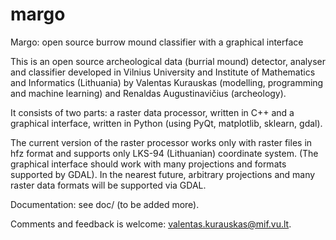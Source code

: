 # margo
Margo: open source burrow mound classifier with a graphical interface

This is an open source archeological data (burrial mound) detector, analyser and classifier developed in Vilnius University and
Institute of Mathematics and Informatics (Lithuania) by Valentas Kurauskas (modelling, programming and machine learning) and Renaldas Augustinavičius (archeology). 

It consists of two parts: a raster data processor, written in C++ and a graphical interface, written in Python (using PyQt, matplotlib, sklearn, gdal).

The current version of the raster processor works only with raster files in hfz format and supports only LKS-94 (Lithuanian) coordinate system. (The graphical interface should work with many projections and formats supported by GDAL). In the nearest future, arbitrary projections and many raster data formats will be supported via GDAL.

Documentation: see doc/ (to be added more).

Comments and feedback is welcome: valentas.kurauskas@mif.vu.lt.
